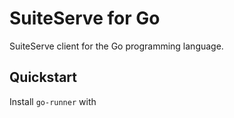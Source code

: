 # SuiteServe for Go

SuiteServe client for the Go programming language.

## Quickstart

Install `go-runner` with 
